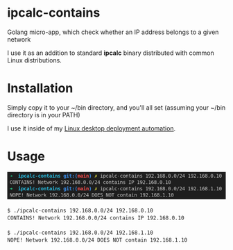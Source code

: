 # ipcalc-contains
Golang micro-app, which check whether an IP address belongs to a given network

I use it as an addition to standard **ipcalc** binary distributed
with common Linux distributions.

# Installation

Simply copy it to your ~/bin directory, and you'll all set (assuming your ~/bin directory is in your PATH)

I use it inside of my [Linux desktop deployment automation](https://github.com/docent-net/fedora-desktop-ansible).

# Usage

![alt text](https://github.com/docent-net/ipcalc-contains/blob/main/static/docs-screenshot-usage.png?raw=true)

```bash
$ ./ipcalc-contains 192.168.0.0/24 192.168.0.10
CONTAINS! Network 192.168.0.0/24 contains IP 192.168.0.10

$ ./ipcalc-contains 192.168.0.0/24 192.168.1.10
NOPE! Network 192.168.0.0/24 DOES NOT contain 192.168.1.10
```